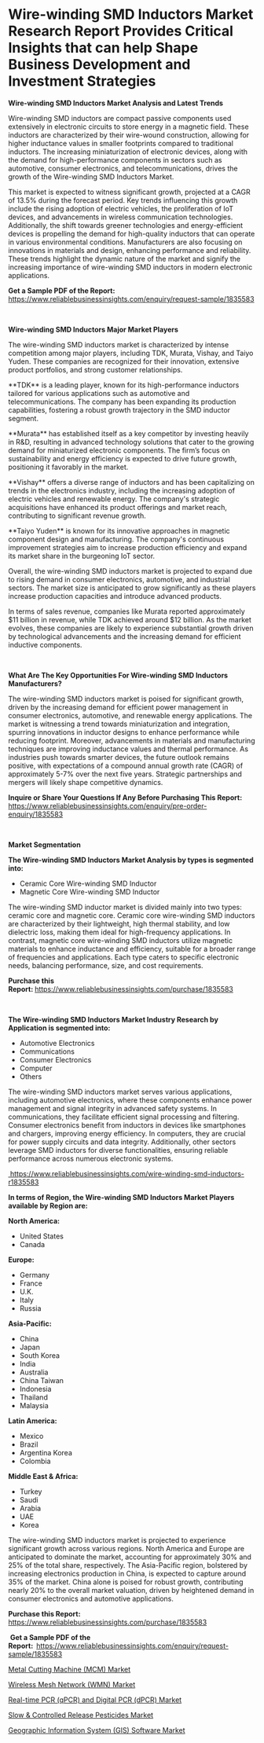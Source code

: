 <p><h1>Wire-winding SMD Inductors Market Research Report Provides Critical Insights that can help Shape Business Development and Investment Strategies</h1></p><p><strong>Wire-winding SMD Inductors Market Analysis and Latest Trends</strong></p>
<p><p>Wire-winding SMD inductors are compact passive components used extensively in electronic circuits to store energy in a magnetic field. These inductors are characterized by their wire-wound construction, allowing for higher inductance values in smaller footprints compared to traditional inductors. The increasing miniaturization of electronic devices, along with the demand for high-performance components in sectors such as automotive, consumer electronics, and telecommunications, drives the growth of the Wire-winding SMD Inductors Market.</p><p>This market is expected to witness significant growth, projected at a CAGR of 13.5% during the forecast period. Key trends influencing this growth include the rising adoption of electric vehicles, the proliferation of IoT devices, and advancements in wireless communication technologies. Additionally, the shift towards greener technologies and energy-efficient devices is propelling the demand for high-quality inductors that can operate in various environmental conditions. Manufacturers are also focusing on innovations in materials and design, enhancing performance and reliability. These trends highlight the dynamic nature of the market and signify the increasing importance of wire-winding SMD inductors in modern electronic applications.</p></p>
<p><strong>Get a Sample PDF of the Report:&nbsp;</strong> <a href="https://www.reliablebusinessinsights.com/enquiry/request-sample/1835583?utm_campaign=1091&utm_medium=2&utm_source=Github&utm_content=ia&utm_term=26032025&utm_id=wire-winding-smd-inductors">https://www.reliablebusinessinsights.com/enquiry/request-sample/1835583</a></p>
<p>&nbsp;</p>
<p><strong>Wire-winding SMD Inductors Major Market Players</strong></p>
<p><p>The wire-winding SMD inductors market is characterized by intense competition among major players, including TDK, Murata, Vishay, and Taiyo Yuden. These companies are recognized for their innovation, extensive product portfolios, and strong customer relationships.</p><p>**TDK** is a leading player, known for its high-performance inductors tailored for various applications such as automotive and telecommunications. The company has been expanding its production capabilities, fostering a robust growth trajectory in the SMD inductor segment.</p><p>**Murata** has established itself as a key competitor by investing heavily in R&D, resulting in advanced technology solutions that cater to the growing demand for miniaturized electronic components. The firm’s focus on sustainability and energy efficiency is expected to drive future growth, positioning it favorably in the market.</p><p>**Vishay** offers a diverse range of inductors and has been capitalizing on trends in the electronics industry, including the increasing adoption of electric vehicles and renewable energy. The company's strategic acquisitions have enhanced its product offerings and market reach, contributing to significant revenue growth.</p><p>**Taiyo Yuden** is known for its innovative approaches in magnetic component design and manufacturing. The company's continuous improvement strategies aim to increase production efficiency and expand its market share in the burgeoning IoT sector.</p><p>Overall, the wire-winding SMD inductors market is projected to expand due to rising demand in consumer electronics, automotive, and industrial sectors. The market size is anticipated to grow significantly as these players increase production capacities and introduce advanced products. </p><p>In terms of sales revenue, companies like Murata reported approximately $11 billion in revenue, while TDK achieved around $12 billion. As the market evolves, these companies are likely to experience substantial growth driven by technological advancements and the increasing demand for efficient inductive components.</p></p>
<p>&nbsp;</p>
<p><strong>What Are The Key Opportunities For Wire-winding SMD Inductors Manufacturers?</strong></p>
<p><p>The wire-winding SMD inductors market is poised for significant growth, driven by the increasing demand for efficient power management in consumer electronics, automotive, and renewable energy applications. The market is witnessing a trend towards miniaturization and integration, spurring innovations in inductor designs to enhance performance while reducing footprint. Moreover, advancements in materials and manufacturing techniques are improving inductance values and thermal performance. As industries push towards smarter devices, the future outlook remains positive, with expectations of a compound annual growth rate (CAGR) of approximately 5-7% over the next five years. Strategic partnerships and mergers will likely shape competitive dynamics.</p></p>
<p><strong>Inquire or Share Your Questions If Any Before Purchasing This Report:</strong> <a href="https://www.reliablebusinessinsights.com/enquiry/pre-order-enquiry/1835583?utm_campaign=1091&utm_medium=2&utm_source=Github&utm_content=ia&utm_term=26032025&utm_id=wire-winding-smd-inductors">https://www.reliablebusinessinsights.com/enquiry/pre-order-enquiry/1835583</a></p>
<p>&nbsp;</p>
<p><strong>Market Segmentation</strong></p>
<p><strong>The Wire-winding SMD Inductors Market Analysis by types is segmented into:</strong></p>
<p><ul><li>Ceramic Core Wire-winding SMD Inductor</li><li>Magnetic Core Wire-winding SMD Inductor</li></ul></p>
<p><p>The wire-winding SMD inductor market is divided mainly into two types: ceramic core and magnetic core. Ceramic core wire-winding SMD inductors are characterized by their lightweight, high thermal stability, and low dielectric loss, making them ideal for high-frequency applications. In contrast, magnetic core wire-winding SMD inductors utilize magnetic materials to enhance inductance and efficiency, suitable for a broader range of frequencies and applications. Each type caters to specific electronic needs, balancing performance, size, and cost requirements.</p></p>
<p><strong>Purchase this Report:&nbsp;</strong><a href="https://www.reliablebusinessinsights.com/purchase/1835583?utm_campaign=1091&utm_medium=2&utm_source=Github&utm_content=ia&utm_term=26032025&utm_id=wire-winding-smd-inductors">https://www.reliablebusinessinsights.com/purchase/1835583</a></p>
<p>&nbsp;</p>
<p><strong>The Wire-winding SMD Inductors Market Industry Research by Application is segmented into:</strong></p>
<p><ul><li>Automotive Electronics</li><li>Communications</li><li>Consumer Electronics</li><li>Computer</li><li>Others</li></ul></p>
<p><p>The wire-winding SMD inductors market serves various applications, including automotive electronics, where these components enhance power management and signal integrity in advanced safety systems. In communications, they facilitate efficient signal processing and filtering. Consumer electronics benefit from inductors in devices like smartphones and chargers, improving energy efficiency. In computers, they are crucial for power supply circuits and data integrity. Additionally, other sectors leverage SMD inductors for diverse functionalities, ensuring reliable performance across numerous electronic systems.</p></p>
<p><a href="https://www.reliablebusinessinsights.com/wire-winding-smd-inductors-r1835583?utm_campaign=1091&utm_medium=2&utm_source=Github&utm_content=ia&utm_term=26032025&utm_id=wire-winding-smd-inductors">&nbsp;https://www.reliablebusinessinsights.com/wire-winding-smd-inductors-r1835583</a></p>
<p><strong>In terms of Region, the Wire-winding SMD Inductors Market Players available by Region are:</strong></p>
<p>
    <p> <strong> North America: </strong>
        <ul>
            <li>United States</li>
            <li>Canada</li>
        </ul>
        </p> 
    <p> <strong> Europe: </strong>
        <ul>
            <li>Germany</li>
            <li>France</li>
            <li>U.K.</li>
            <li>Italy</li>
            <li>Russia</li>
        </ul>
        </p> 
    <p> <strong> Asia-Pacific: </strong>
        <ul>
            <li>China</li>
            <li>Japan</li>
            <li>South Korea</li>
            <li>India</li>
            <li>Australia</li>
            <li>China Taiwan</li>
            <li>Indonesia</li>
            <li>Thailand</li>
            <li>Malaysia</li>
        </ul>
        </p> 
    <p> <strong> Latin America: </strong>
        <ul>
            <li>Mexico</li>
            <li>Brazil</li>
            <li>Argentina Korea</li>
            <li>Colombia</li>
        </ul>
        </p> 
    <p> <strong> Middle East & Africa: </strong>
        <ul>
            <li>Turkey</li>
            <li>Saudi</li>
            <li>Arabia</li>
            <li>UAE</li>
            <li>Korea</li>
        </ul>
    </p>
    </p>
<p><p>The wire-winding SMD inductors market is projected to experience significant growth across various regions. North America and Europe are anticipated to dominate the market, accounting for approximately 30% and 25% of the total share, respectively. The Asia-Pacific region, bolstered by increasing electronics production in China, is expected to capture around 35% of the market. China alone is poised for robust growth, contributing nearly 20% to the overall market valuation, driven by heightened demand in consumer electronics and automotive applications.</p></p>
<p><strong>Purchase this Report: </strong><a href="https://www.reliablebusinessinsights.com/purchase/1835583?utm_campaign=1091&utm_medium=2&utm_source=Github&utm_content=ia&utm_term=26032025&utm_id=wire-winding-smd-inductors">https://www.reliablebusinessinsights.com/purchase/1835583</a></p>
<p>&nbsp;<strong>Get a Sample PDF of the Report:&nbsp;&nbsp;</strong><a href="https://www.reliablebusinessinsights.com/enquiry/request-sample/1835583?utm_campaign=1091&utm_medium=2&utm_source=Github&utm_content=ia&utm_term=26032025&utm_id=wire-winding-smd-inductors">https://www.reliablebusinessinsights.com/enquiry/request-sample/1835583</a></p>
<p><strong></strong></p>
<p><p><a href="https://github.com/GenaGaines34/Market-Research-Report-List-2/blob/main/metal-cutting-machine-mcm-market.md?utm_campaign=1091&utm_medium=2&utm_source=Github&utm_content=ia&utm_term=26032025&utm_id=wire-winding-smd-inductors">Metal Cutting Machine (MCM) Market</a></p><p><a href="https://github.com/ChiragRP21/Market-Research-Report-List-7/blob/main/wireless-mesh-network-wmn-market.md?utm_campaign=1091&utm_medium=2&utm_source=Github&utm_content=ia&utm_term=26032025&utm_id=wire-winding-smd-inductors">Wireless Mesh Network (WMN) Market</a></p><p><a href="https://github.com/JakirUddin511/Market-Research-Report-List-2/blob/main/real-time-pcr-qpcr-and-digital-pcr-dpcr-market.md?utm_campaign=1091&utm_medium=2&utm_source=Github&utm_content=ia&utm_term=26032025&utm_id=wire-winding-smd-inductors">Real-time PCR (qPCR) and Digital PCR (dPCR) Market</a></p><p><a href="https://github.com/edacruz6/Market-Research-Report-List-1/blob/main/slow-controlled-release-pesticides-market.md?utm_campaign=1091&utm_medium=2&utm_source=Github&utm_content=ia&utm_term=26032025&utm_id=wire-winding-smd-inductors">Slow & Controlled Release Pesticides Market</a></p><p><a href="https://github.com/yankimber90yankim/Market-Research-Report-List-1/blob/main/geographic-information-system-gis-software-market.md?utm_campaign=1091&utm_medium=2&utm_source=Github&utm_content=ia&utm_term=26032025&utm_id=wire-winding-smd-inductors">Geographic Information System (GIS) Software Market</a></p></p>